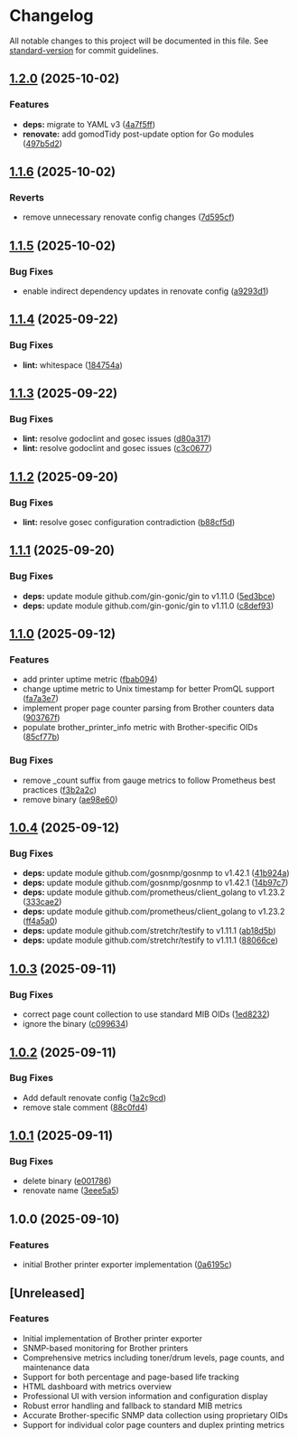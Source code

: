 # Changelog

All notable changes to this project will be documented in this file. See [standard-version](https://github.com/conventional-changelog/standard-version) for commit guidelines.

## [1.2.0](https://github.com/d0ugal/brother-exporter/compare/v1.1.6...v1.2.0) (2025-10-02)


### Features

* **deps:** migrate to YAML v3 ([4a7f5ff](https://github.com/d0ugal/brother-exporter/commit/4a7f5ff0668a15426be62c11f98bfb70809b5294))
* **renovate:** add gomodTidy post-update option for Go modules ([497b5d2](https://github.com/d0ugal/brother-exporter/commit/497b5d2cfaceaea3519949384e91e53b6b42b37b))

## [1.1.6](https://github.com/d0ugal/brother-exporter/compare/v1.1.5...v1.1.6) (2025-10-02)


### Reverts

* remove unnecessary renovate config changes ([7d595cf](https://github.com/d0ugal/brother-exporter/commit/7d595cfbebde35415d2fabd70c4305f69910484f))

## [1.1.5](https://github.com/d0ugal/brother-exporter/compare/v1.1.4...v1.1.5) (2025-10-02)


### Bug Fixes

* enable indirect dependency updates in renovate config ([a9293d1](https://github.com/d0ugal/brother-exporter/commit/a9293d1f2cd731890cc2cd78b85f83a34cbea0ce))

## [1.1.4](https://github.com/d0ugal/brother-exporter/compare/v1.1.3...v1.1.4) (2025-09-22)


### Bug Fixes

* **lint:** whitespace ([184754a](https://github.com/d0ugal/brother-exporter/commit/184754a1896d4cb80ed7854e2a80830d0e00794f))

## [1.1.3](https://github.com/d0ugal/brother-exporter/compare/v1.1.2...v1.1.3) (2025-09-22)


### Bug Fixes

* **lint:** resolve godoclint and gosec issues ([d80a317](https://github.com/d0ugal/brother-exporter/commit/d80a317e14f6dd415f247ad549a9616c68145244))
* **lint:** resolve godoclint and gosec issues ([c3c0677](https://github.com/d0ugal/brother-exporter/commit/c3c0677794e78646ddea55ac0e22284a9f755f5d))

## [1.1.2](https://github.com/d0ugal/brother-exporter/compare/v1.1.1...v1.1.2) (2025-09-20)


### Bug Fixes

* **lint:** resolve gosec configuration contradiction ([b88cf5d](https://github.com/d0ugal/brother-exporter/commit/b88cf5d816f0db32db2b196b7f9fe17b08cd2aab))

## [1.1.1](https://github.com/d0ugal/brother-exporter/compare/v1.1.0...v1.1.1) (2025-09-20)


### Bug Fixes

* **deps:** update module github.com/gin-gonic/gin to v1.11.0 ([5ed3bce](https://github.com/d0ugal/brother-exporter/commit/5ed3bce17522233b67259f1662d820882106028b))
* **deps:** update module github.com/gin-gonic/gin to v1.11.0 ([c8def93](https://github.com/d0ugal/brother-exporter/commit/c8def930ca92cf0a72a9c70af3ca19f955c82e62))

## [1.1.0](https://github.com/d0ugal/brother-exporter/compare/v1.0.4...v1.1.0) (2025-09-12)


### Features

* add printer uptime metric ([fbab094](https://github.com/d0ugal/brother-exporter/commit/fbab09442fdfd692d4340d0d4fd9a8b782df5f62))
* change uptime metric to Unix timestamp for better PromQL support ([fa7a3e7](https://github.com/d0ugal/brother-exporter/commit/fa7a3e7e3271154cbb7cb6bdd8e6dd800ca508af))
* implement proper page counter parsing from Brother counters data ([903767f](https://github.com/d0ugal/brother-exporter/commit/903767fe40310b229e1c33b8c0ccb4fd52d0def3))
* populate brother_printer_info metric with Brother-specific OIDs ([85cf77b](https://github.com/d0ugal/brother-exporter/commit/85cf77b3ea4028c2edc3203360c81b4d357ede1a))


### Bug Fixes

* remove _count suffix from gauge metrics to follow Prometheus best practices ([f3b2a2c](https://github.com/d0ugal/brother-exporter/commit/f3b2a2c0a2b1464bbee77b585c223ee66375c86c))
* remove binary ([ae98e60](https://github.com/d0ugal/brother-exporter/commit/ae98e60043d6571c431e0b6bafa44fccdb04bc2d))

## [1.0.4](https://github.com/d0ugal/brother-exporter/compare/v1.0.3...v1.0.4) (2025-09-12)


### Bug Fixes

* **deps:** update module github.com/gosnmp/gosnmp to v1.42.1 ([41b924a](https://github.com/d0ugal/brother-exporter/commit/41b924a98770d5a568cc8f8d898e2fc1a5eaadbd))
* **deps:** update module github.com/gosnmp/gosnmp to v1.42.1 ([14b97c7](https://github.com/d0ugal/brother-exporter/commit/14b97c77db64ff4f80492d95d846500fb1b446f0))
* **deps:** update module github.com/prometheus/client_golang to v1.23.2 ([333cae2](https://github.com/d0ugal/brother-exporter/commit/333cae2c10846652cd94aee256a3f0f8033f84f9))
* **deps:** update module github.com/prometheus/client_golang to v1.23.2 ([ff4a5a0](https://github.com/d0ugal/brother-exporter/commit/ff4a5a0352a048439aac91a81ec6dba9a5dd6146))
* **deps:** update module github.com/stretchr/testify to v1.11.1 ([ab18d5b](https://github.com/d0ugal/brother-exporter/commit/ab18d5b9715b187f398b5617b835b504c0f69a67))
* **deps:** update module github.com/stretchr/testify to v1.11.1 ([88066ce](https://github.com/d0ugal/brother-exporter/commit/88066cead413e82ab3f1fbea4a3faaa21b2a426f))

## [1.0.3](https://github.com/d0ugal/brother-exporter/compare/v1.0.2...v1.0.3) (2025-09-11)


### Bug Fixes

* correct page count collection to use standard MIB OIDs ([1ed8232](https://github.com/d0ugal/brother-exporter/commit/1ed8232f63e51954a514734c834a9b2aa38b949f))
* ignore the binary ([c099634](https://github.com/d0ugal/brother-exporter/commit/c099634fbc76a25a275818ed4da79ee978ca30f6))

## [1.0.2](https://github.com/d0ugal/brother-exporter/compare/v1.0.1...v1.0.2) (2025-09-11)


### Bug Fixes

* Add default renovate config ([1a2c9cd](https://github.com/d0ugal/brother-exporter/commit/1a2c9cdc8e56c1e86f9365cad76dd429c305d56f))
* remove stale comment ([88c0fd4](https://github.com/d0ugal/brother-exporter/commit/88c0fd4c2b8f9b25a14553895878eb9119c8d635))

## [1.0.1](https://github.com/d0ugal/brother-exporter/compare/v1.0.0...v1.0.1) (2025-09-11)


### Bug Fixes

* delete binary ([e001786](https://github.com/d0ugal/brother-exporter/commit/e001786cab57ebf39c99026b634365b66a690eb7))
* renovate name ([3eee5a5](https://github.com/d0ugal/brother-exporter/commit/3eee5a5dcd5ecc0abc97c6e4eaa6622e2b4a90ec))

## 1.0.0 (2025-09-10)


### Features

* initial Brother printer exporter implementation ([0a6195c](https://github.com/d0ugal/brother-exporter/commit/0a6195c18c78c196b1220352f1eee3ca17c825b8))

## [Unreleased]

### Features

* Initial implementation of Brother printer exporter
* SNMP-based monitoring for Brother printers
* Comprehensive metrics including toner/drum levels, page counts, and maintenance data
* Support for both percentage and page-based life tracking
* HTML dashboard with metrics overview
* Professional UI with version information and configuration display
* Robust error handling and fallback to standard MIB metrics
* Accurate Brother-specific SNMP data collection using proprietary OIDs
* Support for individual color page counters and duplex printing metrics
